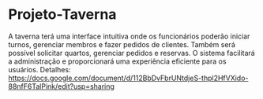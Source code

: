 # Projeto-Taverna
A taverna terá uma interface intuitiva onde os funcionários poderão iniciar turnos, gerenciar membros e fazer pedidos de clientes. Também será possível solicitar quartos, gerenciar pedidos e reservas. O sistema facilitará a administração e proporcionará uma experiência eficiente para os usuários.
Detalhes: https://docs.google.com/document/d/112BbDvFbrUNtdjeS-thpl2HfVXido-88nfF6TalPink/edit?usp=sharing
